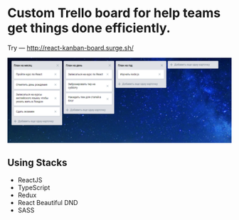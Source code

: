 # Custom Trello board for help teams get things done efficiently.

Try — http://react-kanban-board.surge.sh/

<img src="./src/assets/Screenshot_2.png" title="trello"/>

## Using Stacks

- ReactJS
- TypeScript
- Redux
- React Beautiful DND
- SASS
